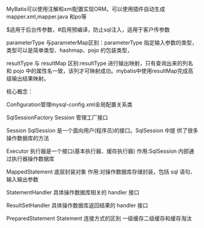 
MyBatis可以使用注解和xml配置实现ORM。可以使用插件自动生成mapper.xml,mapper.java 和po等

$适用于后台传参数，#启用预编译，防止sql注入，适用于客户传参数

parameterType 与parameterMap区别：parameterType 指定输入参数的类型，类型可以是简单类型、hashmap、pojo 的包装类型，

resultType 与 resultMap 区别:resultType 进行输出映射，只有查询出来的列名和 pojo 中的属性名一致，该列才可映射成功。mybatis中使用resultMap完成高级输出结果映射。

核心概念：

Configuration管理mysql-config.xml全局配置关系类

SqlSessionFactory  Session 管理工厂接口

Session SqlSession 是一个面向用户(程序员)的接口。SqlSession 中提 供了很多操作数据库的方法

Executor 执行器是一个接口(基本执行器、缓存执行器) 作用:SqlSession 内部通过执行器操作数据库

MappedStatement 底层封装对象 作用:对操作数据库存储封装，包括 sql 语句、输入输出参数

StatementHandler 具体操作数据库相关的 handler 接口

ResultSetHandler 具体操作数据库返回结果的 handler 接口


PreparedStatement
Statement
连接方式的区别
一级缓存二级缓存和缓存淘汰
